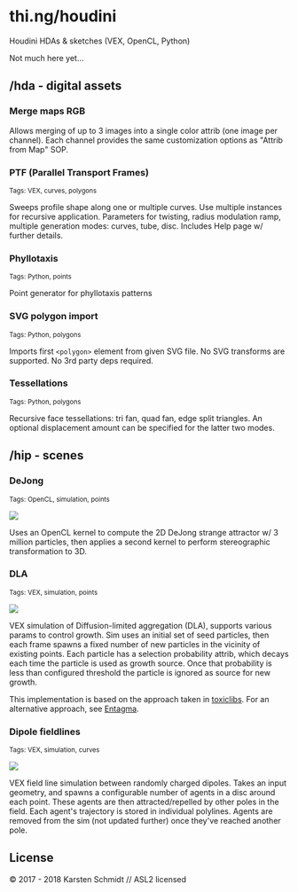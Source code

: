 

# thi.ng/houdini

Houdini HDAs &amp; sketches (VEX, OpenCL, Python)

Not much here yet...

## /hda - digital assets

### Merge maps RGB

Allows merging of up to 3 images into a single color attrib (one image per
channel). Each channel provides the same customization options as "Attrib from
Map" SOP.

### PTF (Parallel Transport Frames)

<small>Tags: VEX, curves, polygons</small>

Sweeps profile shape along one or multiple curves. Use multiple instances for
recursive application. Parameters for twisting, radius modulation ramp,
multiple generation modes: curves, tube, disc. Includes Help page w/ further
details.

### Phyllotaxis

<small>Tags: Python, points</small>

Point generator for phyllotaxis patterns

### SVG polygon import

<small>Tags: Python, polygons</small>

Imports first `<polygon>` element from given SVG file. No SVG transforms are
supported. No 3rd party deps required.

### Tessellations

<small>Tags: Python, polygons</small>

Recursive face tessellations: tri fan, quad fan, edge split triangles. An
optional displacement amount can be specified for the latter two modes.

## /hip - scenes

### DeJong

<small>Tags: OpenCL, simulation, points</small>

![](assets/dejong.jpg)

Uses an OpenCL kernel to compute the 2D DeJong strange attractor w/ 3 million
particles, then applies a second kernel to perform stereographic transformation
to 3D.

### DLA

<small>Tags: VEX, simulation, points</small>

![](assets/dla.jpg)

VEX simulation of Diffusion-limited aggregation (DLA), supports various params
to control growth. Sim uses an initial set of seed particles, then each frame
spawns a fixed number of new particles in the vicinity of existing points. Each
particle has a selection probability attrib, which decays each time the
particle is used as growth source. Once that probability is less than
configured threshold the particle is ignored as source for new growth.

This implementation is based on the approach taken in [toxiclibs](http://toxiclibs.org/2010/02/new-package-simutils/). For an alternative approach, see [Entagma](http://www.entagma.com/vex-in-houdini-diffusion-limited-aggregation-plus-rendering-in-mantra-redshift/).

### Dipole fieldlines

<small>Tags: VEX, simulation, curves</small>

![](assets/dipoles.jpg)

VEX field line simulation between randomly charged dipoles. Takes an input
geometry, and spawns a configurable number of agents in a disc around each
point. These agents are then attracted/repelled by other poles in the field.
Each agent's trajectory is stored in individual polylines. Agents are removed
from the sim (not updated further) once they've reached another pole.

## License

&copy; 2017 - 2018 Karsten Schmidt // ASL2 licensed
